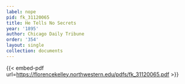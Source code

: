 ```yaml
---
label: nope
pid: fk_31120065
title: He Tells No Secrets
year: '1895'
author: Chicago Daily Tribune
order: '354'
layout: single
collection: documents
---
```



{{< embed-pdf url=https://florencekelley.northwestern.edu/pdfs/fk_31120065.pdf >}}